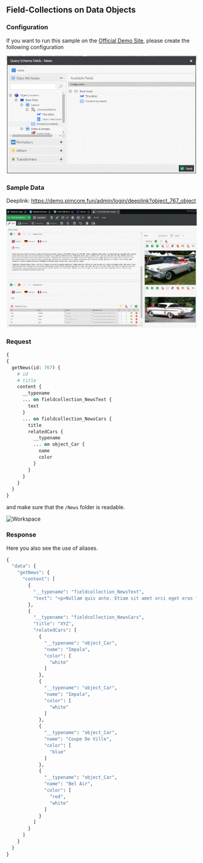 ## Field-Collections on Data Objects

### Configuration

If you want to run this sample on the [Official Demo Site](https://demo.pimcore.fun), please
create the following configuration

![Schema](../../../img/graphql/news_configuration.png)

### Sample Data

Deeplink: https://demo.pimcore.fun/admin/login/deeplink?object_767_object

![Sample Data](../../../img/graphql/news_sample_data.png)

### Request

```graphql
{
{
  getNews(id: 767) {
    # id
    # title
    content {
      __typename      
      ... on fieldcollection_NewsText {
        text
      }
      ... on fieldcollection_NewsCars {
        title
        relatedCars {
          __typename
          ... on object_Car {
            name
            color
          }
        }
      }
    }
  }
}
```

and make sure that the `/News` folder is readable.

![Workspace](../../img/graphql/news_workspace.png)

### Response

Here you also see the use of aliases.

```graphql
{
  "data": {
    "getNews": {
      "content": [
        {
          "__typename": "fieldcollection_NewsText",
          "text": "<p>Nullam quis ante. Etiam sit amet orci eget eros faucibus tincidunt. Duis leo. Sed fringilla mauris sit amet nibh. Donec sodales sagittis magna. Sed consequat, leo eget bibendum sodales, augue velit cursus nunc, quis gravida magna mi a libero. Fusce vulputate eleifend sapien. Vestibulum purus quam, scelerisque ut, mollis sed, nonummy id, metus. Nullam accumsan lorem in dui. Cras ultricies mi eu turpis hendrerit fringilla. Vestibulum ante ipsum primis in faucibus orci luctus et ultrices posuere cubilia Curae; In ac dui quis mi consectetuer lacinia. Nam pretium turpis et arcu. Duis arcu tortor, suscipit eget, imperdiet nec, imperdiet iaculis, ipsum. Sed aliquam ultrices mauris. Integer ante arcu, accumsan a, consectetuer eget, posuere ut, mauris. Praesent adipiscing. Phasellus ullamcorper ipsum rutrum nunc. Nunc nonummy metus.</p>\n\n<p>Vestibulum volutpat pretium libero. Cras id dui. Aenean ut eros et nisl sagittis vestibulum. Nullam nulla eros, ultricies sit amet, nonummy id, imperdiet feugiat, pede. Sed lectus. Donec mollis hendrerit risus. Phasellus nec sem in justo pellentesque facilisis. Etiam imperdiet imperdiet orci. Nunc nec neque. Phasellus leo dolor, tempus non, auctor et, hendrerit quis, nisi. Curabitur ligula sapien, tincidunt non, euismod vitae, posuere imperdiet, leo. Maecenas malesuada. Praesent congue erat at massa. Sed cursus turpis vitae tortor. Donec posuere vulputate arcu. Phasellus accumsan cursus velit.</p>\n"
        },
        {
          "__typename": "fieldcollection_NewsCars",
          "title": "XYZ",
          "relatedCars": [
            {
              "__typename": "object_Car",
              "name": "Impala",
              "color": [
                "white"
              ]
            },
            {
              "__typename": "object_Car",
              "name": "Impala",
              "color": [
                "white"
              ]
            },
            {
              "__typename": "object_Car",
              "name": "Coupe De Ville",
              "color": [
                "blue"
              ]
            },
            {
              "__typename": "object_Car",
              "name": "Bel Air",
              "color": [
                "red",
                "white"
              ]
            }
          ]
        }
      ]
    }
  }
}
```
